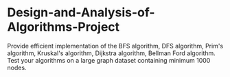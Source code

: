 # Design-and-Analysis-of-Algorithms-Project
Provide efficient implementation of the BFS algorithm,  DFS algorithm, Prim's algorithm, Kruskal's algorithm, Dijkstra algorithm, Bellman Ford algorithm. Test your  algorithms on a large graph dataset containing minimum 1000 nodes.
